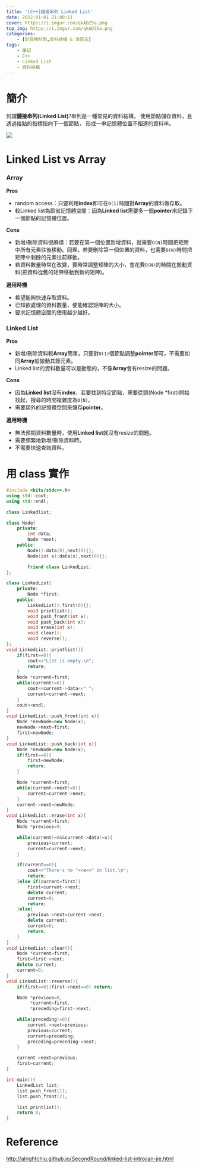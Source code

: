 ```yaml
---
title: '[C++]鏈接串列 Linked List'
date: 2022-01-01 21:00:11
cover: https://i.imgur.com/qkADZ5a.png
top_img: https://i.imgur.com/qkADZ5a.png
categories:
    - [計算機科學,資料結構 & 演算法]
tags:
    - 筆記
    - C++
    - Linked List
    - 資料結構
---
```

# 簡介
何謂**鏈接串列(Linked List)**?串列是一種常見的資料結構，
使用節點儲存資料，且透過接點的指標指向下一個節點，
形成一串記憶體位置不相連的資料串。

![](https://i.imgur.com/qkADZ5a.png)

# Linked List vs Array
### Array
**Pros**
+ random access：只要利用**index**即可在`O(1)`時間對**Array**的資料做存取。
+ 較Linked list為節省記憶體空間：因為**Linked list**需要多一個**pointer**來記錄下一個節點的記憶體位置。

**Cons**
+ 新增/刪除資料很麻煩：若要在第一個位置新增資料，就需要`O(N)`時間把矩陣中所有元素往後移動。同理，若要刪除第一個位置的資料，也需要`O(N)`時間把矩陣中剩餘的元素往前移動。
+ 若資料數量時常在改變，要時常調整矩陣的大小，會花費`O(N)`的時間在搬動資料(把資料從舊的矩陣移動到新的矩陣)。

**適用時機**
+ 希望能夠快速存取資料。
+ 已知欲處理的資料數量，便能確認矩陣的大小。
+ 要求記憶體空間的使用越少越好。

### Linked List
**Pros**
+ 新增/刪除資料較**Array**簡單，只要對`O(1)`個節點調整**pointer**即可，不需要如同**Array**般搬動其餘元素。
+ Linked list的資料數量可以是動態的，不像**Array**會有resize的問題。

**Cons**
+ 因為**Linked list**沒有**index**，若要找到特定節點，需要從頭(Node *first)開始找起，搜尋的時間複雜度為`O(N)`。
+ 需要額外的記憶體空間來儲存**pointer**。

**適用時機**
+ 無法預期資料數量時，使用**Linked list**就沒有resize的問題。
+ 需要頻繁地新增/刪除資料時。
+ 不需要快速查詢資料。

# 用 class 實作
```cpp
#include <bits/stdc++.h>
using std::cout;
using std::endl;

class Linkedlist;

class Node{
    private:
        int data;
        Node *next;
    public:
        Node():data(0),next(0){};
        Node(int x):data(x),next(0){};

        friend class LinkedList;
};

class LinkedList{
    private:
        Node *first;
    public:
        LinkedList():first(0){};
        void printlist();
        void push_front(int x);
        void push_back(int x);
        void erase(int x);
        void clear();
        void reverse();
};
void LinkedList::printlist(){
    if(first==0){
        cout<<"List is empty.\n";
        return;
    }
    Node *current=first;
    while(current!=0){
        cout<<current->data<<" ";
        current=current->next;
    }
    cout<<endl;
}
void LinkedList::push_front(int x){
    Node *newNode=new Node(x);
    newNode->next=first;
    first=newNode;
}
void LinkedList::push_back(int x){
    Node *newNode=new Node(x);
    if(first==0){
        first=newNode;
        return;
    }

    Node *current=first;
    while(current->next!=0){
        current=current->next;
    }
    current->next=newNode;
}
void LinkedList::erase(int x){
    Node *current=first;
    Node *previous=0;

    while(current!=0&&current->data!=x){
        previous=current;
        current=current->next;
    }

    if(current==0){
        cout<<"There's no "<<x<<" in list.\n";
        return;
    }else if(current=first){
        first=current->next;
        delete current;
        current=0;
        return;
    }else{
        previous->next=current->next;
        delete current;
        current=0;
        return;
    }
}
void LinkedList::clear(){
    Node *current=first;
    first=first->next;
    delete current;
    current=0;   
}
void LinkedList::reverse(){
    if(first==0||first->next==0) return;

    Node *previous=0,
         *current=first,
         *preceding=first->next;

    while(preceding!=0){
        current->next=previous;
        previous=current;
        current=preceding;
        preceding=preceding->next;
    }

    current->next=previous;
    first=current;
}

int main(){
    LinkedList list;
    list.push_front(1);
    list.push_front(2);

    list.printlist();
    return 0;
}

```

# Reference

http://alrightchiu.github.io/SecondRound/linked-list-introjian-jie.html
